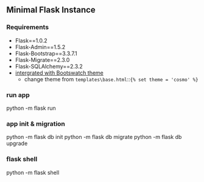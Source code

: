 
## Minimal Flask Instance

### Requirements
- Flask==1.0.2
- Flask-Admin==1.5.2
- Flask-Bootstrap==3.3.7.1
- Flask-Migrate==2.3.0
- Flask-SQLAlchemy==2.3.2
- [intergrated with Bootswatch theme](https://bootswatch.com/)
    - change theme from `templates\base.html`::`{% set theme = 'cosmo' %}`

### run app
python -m flask run

### app init & migration
python -m flask db init
python -m flask db migrate
python -m flask db upgrade

### flask shell
python -m flask shell

